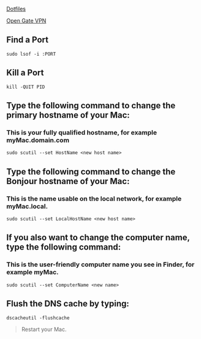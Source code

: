 [Dotfiles](https://awesomeopensource.com/project/alrra/dotfiles)
>
[Open Gate VPN](https://www.vpngate.net/en/)

## Find a Port
`sudo lsof -i :PORT`

## Kill a Port
`kill -QUIT PID`

## Type the following command to change the primary hostname of your Mac:
### This is your fully qualified hostname, for example myMac.domain.com

`sudo scutil --set HostName <new host name>`

## Type the following command to change the Bonjour hostname of your Mac:
### This is the name usable on the local network, for example myMac.local.

`sudo scutil --set LocalHostName <new host name>`

## If you also want to change the computer name, type the following command:
### This is the user-friendly computer name you see in Finder, for example myMac.

`sudo scutil --set ComputerName <new name>`

## Flush the DNS cache by typing:

`dscacheutil -flushcache`

> Restart your Mac.
